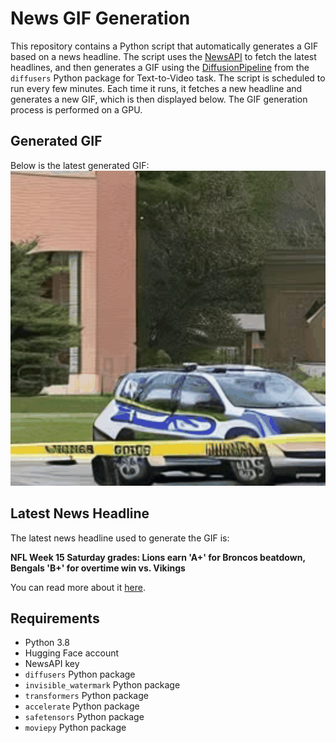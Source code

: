 # News GIF Generation
This repository contains a Python script that automatically generates a GIF based on a news headline. The script uses the [NewsAPI](https://newsapi.org/) to fetch the latest headlines, and then generates a GIF using the [DiffusionPipeline](https://github.com/huggingface/diffusers) from the `diffusers` Python package for Text-to-Video task.
The script is scheduled to run every few minutes. Each time it runs, it fetches a new headline and generates a new GIF, which is then displayed below. The GIF generation process is performed on a GPU.

## Generated GIF
Below is the latest generated GIF:
![Generated GIF](output.gif?raw=true&v=1702920830)

## Latest News Headline
The latest news headline used to generate the GIF is:

**NFL Week 15 Saturday grades: Lions earn 'A+' for Broncos beatdown, Bengals 'B+' for overtime win vs. Vikings**

You can read more about it [here](https://www.cbssports.com/nfl/news/nfl-week-15-saturday-grades-lions-earn-a-for-broncos-beatdown-bengals-b-for-overtime-win-vs-vikings/).

## Requirements
- Python 3.8
- Hugging Face account
- NewsAPI key
- `diffusers` Python package
- `invisible_watermark` Python package
- `transformers` Python package
- `accelerate` Python package
- `safetensors` Python package
- `moviepy` Python package
